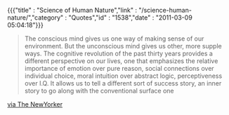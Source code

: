 {{{"title" : "Science of Human Nature","link" : "/science-human-nature/","category" : "Quotes","id" : "1538","date" : "2011-03-09 05:04:18"}}}
> The conscious mind gives us one way of making sense of our environment. But the unconscious mind gives us other, more supple ways. The cognitive revolution of the past thirty years provides a different perspective on our lives, one that emphasizes the relative importance of emotion over pure reason, social connections over individual choice, moral intuition over abstract logic, perceptiveness over I.Q. It allows us to tell a different sort of success story, an inner story to go along with the conventional surface one

[via The NewYorker](http://www.newyorker.com/reporting/2011/01/17/110117fa_fact_brooks?currentPage=all) 